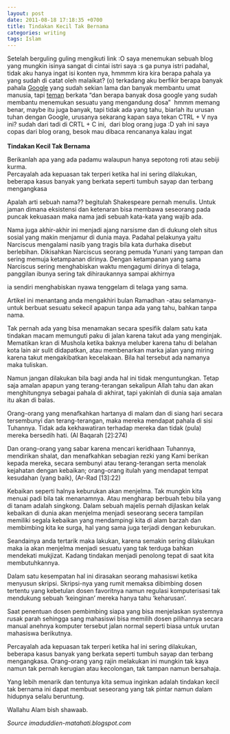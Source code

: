 ```yaml
---
layout: post
date: 2011-08-18 17:18:35 +0700
title: Tindakan Kecil Tak Bernama
categories: writing
tags: Islam
---
```

<p>Setelah berguling guling mengikuti link :O saya menemukan sebuah blog yang mungkin isinya sangat di cintai istri saya :s ga punya istri padahal, tidak aku hanya ingat isi konten nya, hmmmm kira kira berapa pahala ya yang sudah di catat oleh malaikat? (o) terkadang aku berfikir berapa banyak pahala <a title="Google Tokelau" href="http://google.tk" target="_blank">Google</a> yang sudah sekian lama dan banyak membantu umat manusia, tapi <a href="http://eggoez.tk/about/eggoez">teman</a> berkata “dan berapa banyak dosa google yang sudah membantu menemukan sesuatu yang mengandung dosa” <img src="http://static.eggoez.tk/emo/33.gif" alt=""> hmmm memang benar, maybe itu juga banyak, tapi tidak ada yang tahu, biarlah itu urusan tuhan dengan Google, urusanya sekarang kapan saya tekan CTRL + V nya ini? sudah dari tadi di CRTL + C ini, <img src="http://static.eggoez.tk/emo/34.gif" alt=""> dari blog orang juga :D yah ini saya copas dari blog orang, besok mau dibaca rencananya kalau ingat <img src="http://static.eggoez.tk/emo/28.gif" alt=""><br>
<span id="more-672"></span><br>
<strong>Tindakan Kecil Tak Bernama</strong></p>
<p>Berikanlah apa yang ada padamu walaupun hanya sepotong roti atau sebiji kurma.<br>
Percayalah ada kepuasan tak terperi ketika hal ini sering dilakukan, beberapa kasus banyak yang berkata seperti tumbuh sayap dan terbang mengangkasa</p>
<p>Apalah arti sebuah nama?? begitulah Shakespeare pernah menulis. Untuk jaman dimana eksistensi dan ketenaran bisa membawa seseorang pada puncak kekuasaan maka nama jadi sebuah kata-kata yang wajib ada.</p>
<p>Nama juga akhir-akhir ini menjadi ajang narsisme dan di dukung oleh situs sosial yang makin menjamur di dunia maya. Padahal pelakunya yaitu Narciscus mengalami nasib yang tragis bila kata durhaka disebut berlebihan. Dikisahkan Narciscus seorang pemuda Yunani yang tampan dan sering memuja ketampanan dirinya. Dengan ketampanan yang sama Narciscus sering menghabiskan waktu mengagumi dirinya di telaga, panggilan ibunya sering tak dihiraukannya sampai akhirnya</p>
<p>ia sendiri menghabiskan nyawa tenggelam di telaga yang sama.</p>
<p>Artikel ini menantang anda mengakhiri bulan Ramadhan -atau selamanya- untuk berbuat sesuatu sekecil apapun tanpa ada yang tahu, bahkan tanpa nama.</p>
<p>Tak pernah ada yang bisa menamakan secara spesifik dalam satu kata tindakan macam memunguti paku di jalan karena takut ada yang menginjak. Mematikan kran di Mushola ketika baknya meluber karena tahu di belahan kota lain air sulit didapatkan, atau membenarkan marka jalan yang miring karena takut mengakibatkan kecelakaan. Bila hal tersebut ada namanya maka tuliskan.</p>
<p>Namun jangan dilakukan bila bagi anda hal ini tidak menguntungkan. Tetap saja amalan apapun yang terang-terangan sekalipun Allah tahu dan akan menghitungnya sebagai pahala di akhirat, tapi yakinlah di dunia saja amalan itu akan di balas.</p>
<p>Orang-orang yang menafkahkan hartanya di malam dan di siang hari secara tersembunyi dan terang-terangan, maka mereka mendapat pahala di sisi Tuhannya. Tidak ada kekhawatiran terhadap mereka dan tidak (pula) mereka bersedih hati. (Al Baqarah [2]:274)</p>
<p>Dan orang-orang yang sabar karena mencari keridhaan Tuhannya, mendirikan shalat, dan menafkahkan sebagian rezki yang Kami berikan kepada mereka, secara sembunyi atau terang-terangan serta menolak kejahatan dengan kebaikan; orang-orang itulah yang mendapat tempat kesudahan (yang baik), (Ar-Rad [13]:22)</p>
<p>Kebaikan seperti halnya keburukan akan menjelma. Tak mungkin kita menuai padi bila tak menanamnya. Atau mengharap berbuah tebu bila yang di tanam adalah singkong. Dalam sebuah majelis pernah dijlaskan kelak kebaikan di dunia akan menjelma menjadi seseorang secera tampilan memiliki segala kebaikan yang mendampingi kita di alam barzah dan membimbing kita ke surga, hal yang sama juga terjadi dengan keburukan.</p>
<p>Seandainya anda tertarik maka lakukan, karena semakin sering dilakukan maka ia akan menjelma menjadi sesuatu yang tak terduga bahkan mendekati mukjizat. Kadang tindakan menjadi penolong tepat di saat kita membutuhkannya.</p>
<p>Dalam satu kesempatan hal ini dirasakan seorang mahasiswi ketika menyusun skripsi. Skripsi-nya yang rumit memaksa dibimbing dosen tertentu yang kebetulan dosen favoritnya namun regulasi komputerisasi tak mendukung sebuah ‘keinginan’ mereka hanya tahu ‘keharusan’.</p>
<p>Saat penentuan dosen pembimbing siapa yang bisa menjelaskan systemnya rusak parah sehingga sang mahasiswi bisa memilih dosen pilihannya secara manual anehnya komputer tersebut jalan normal seperti biasa untuk urutan mahasiswa berikutnya.</p>
<p>Percayalah ada kepuasan tak terperi ketika hal ini sering dilakukan, beberapa kasus banyak yang berkata seperti tumbuh sayap dan terbang mengangkasa. Orang-orang yang rajin melakukan ini mungkin tak kaya namun tak pernah kerugian atau kecolongan, tak tampan namun bersahaja.</p>
<p>Yang lebih menarik dan tentunya kita semua inginkan adalah tindakan kecil tak bernama ini dapat membuat seseorang yang tak pintar namun dalam hidupnya selalu beruntung.</p>
<p>Wallahu Alam bish shawaab.</p>
<address>Source imaduddien-matahati.blogspot.com</address>